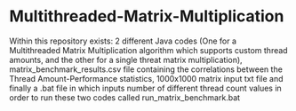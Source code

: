 # Multithreaded-Matrix-Multiplication
Within this repository exists: 2 different Java codes (One for a Multithreaded Matrix Multiplication algorithm which supports custom thread amounts, and the other for a single threat matrix multiplication), matrix_benchmark_results.csv file containing the correlations between the Thread Amount-Performance statistics, 1000x1000 matrix input txt file and finally a .bat file in which inputs number of different thread count values in order to run these two codes called run_matrix_benchmark.bat


